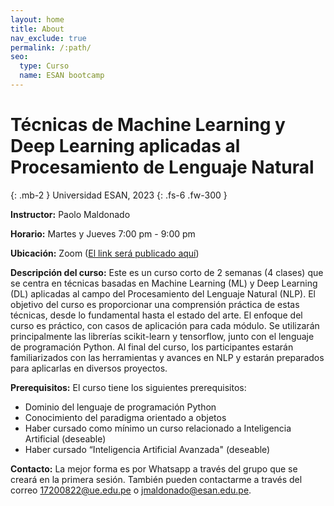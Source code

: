 ```yaml
---
layout: home
title: About
nav_exclude: true
permalink: /:path/
seo:
  type: Curso
  name: ESAN bootcamp
---
```


# Técnicas de Machine Learning y Deep Learning aplicadas al Procesamiento de Lenguaje Natural
{: .mb-2 }
Universidad ESAN, 2023
{: .fs-6 .fw-300 }

**Instructor:** Paolo Maldonado

**Horario:** Martes y Jueves 7:00 pm - 9:00 pm

**Ubicación:** Zoom ([El link será publicado aquí](link))

**Descripción del curso:** Este es un curso corto de 2 semanas (4 clases) que se centra en técnicas basadas en Machine Learning (ML) y Deep Learning (DL) aplicadas al campo del Procesamiento del Lenguaje Natural (NLP). El objetivo del curso es proporcionar una comprensión práctica de estas técnicas, desde lo fundamental hasta el estado del arte. El enfoque del curso es práctico, con casos de aplicación para cada módulo. Se utilizarán principalmente las librerías scikit-learn y tensorflow, junto con el lenguaje de programación Python. Al final del curso, los participantes estarán familiarizados con las herramientas y avances en NLP y estarán preparados para aplicarlas en diversos proyectos.

**Prerequisitos:** El curso tiene los siguientes prerequisitos:

- Dominio del lenguaje de programación Python
- Conocimiento del paradigma orientado a objetos
- Haber cursado como mínimo un curso relacionado a Inteligencia Artificial (deseable) 
- Haber cursado “Inteligencia Artificial Avanzada" (deseable)

**Contacto:** La mejor forma es por Whatsapp a través del grupo que se creará en la primera sesión. También pueden contactarme a través del correo [17200822@ue.edu.pe](mailto:17200822@ue.edu.pe) o [jmaldonado@esan.edu.pe](mailto:jmaldonado@esan.edu.pe).  
